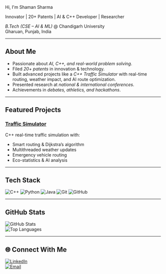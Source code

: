  Hi, I'm Shaman Sharma  

 Innovator | 20+ Patents | AI & C++ Developer | Researcher  

 *B.Tech (CSE – AI & ML)* @ Chandigarh University  
 Gharuan, Punjab, India  

---

##  About Me  
- Passionate about *AI, C++, and real-world problem solving*.  
-  Filed *20+ patents* in innovation & technology.  
-  Built advanced projects like a *C++ Traffic Simulator* with real-time routing, weather impact, and AI route optimization.  
-  Presented research at *national & international conferences*.  
-  Achievements in *debates, athletics, and hackathons*.  

---

##  Featured Projects  

###  [Traffic Simulator](https://github.com/shaman280306/Traffic-Simulator)  
C++ real-time traffic simulation with:  
- Smart routing & Dijkstra’s algorithm  
- Multithreaded weather updates  
- Emergency vehicle routing  
- Eco-statistics & AI analysis  

---

##  Tech Stack  
![C++](https://img.shields.io/badge/C++-00599C?style=for-the-badge&logo=c%2b%2b&logoColor=white)
![Python](https://img.shields.io/badge/Python-3776AB?style=for-the-badge&logo=python&logoColor=white)
![Java](https://img.shields.io/badge/Java-007396?style=for-the-badge&logo=java&logoColor=white)
![Git](https://img.shields.io/badge/Git-F05032?style=for-the-badge&logo=git&logoColor=white)
![GitHub](https://img.shields.io/badge/GitHub-181717?style=for-the-badge&logo=github&logoColor=white)

---

##  GitHub Stats  
![GitHub Stats](https://github-readme-stats.vercel.app/api?username=shaman280306&show_icons=true&theme=tokyonight)  
![Top Languages](https://github-readme-stats.vercel.app/api/top-langs/?username=shaman280306&layout=compact&theme=tokyonight)  

---

## 🌐 Connect With Me  
[![LinkedIn](https://img.shields.io/badge/LinkedIn-0077B5?style=for-the-badge&logo=linkedin&logoColor=white)](https://www.linkedin.com/in/shaman-sharma-476129330)  
[![Email](https://img.shields.io/badge/Email-shamansharma1%40gmail.com-red?style=for-the-badge&logo=gmail&logoColor=white)](mailto:shamansharma1@gmail.com)  

